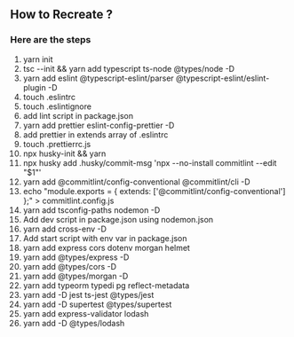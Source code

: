 ## How to Recreate ?

### Here are the steps

1. yarn init
2. tsc --init && yarn add typescript ts-node @types/node -D
3. yarn add eslint @typescript-eslint/parser @typescript-eslint/eslint-plugin -D
4. touch .eslintrc
5. touch .eslintignore
6. add lint script in package.json
7. yarn add prettier eslint-config-prettier -D
8. add prettier in extends array of .eslintrc
9. touch .prettierrc.js
10. npx husky-init && yarn
11. npx husky add .husky/commit-msg 'npx --no-install commitlint --edit "$1"'
12. yarn add  @commitlint/config-conventional @commitlint/cli -D
13. echo "module.exports = { extends: ['@commitlint/config-conventional'] };" > commitlint.config.js
14. yarn add tsconfig-paths nodemon -D
15. Add dev script in package.json using nodemon.json
16. yarn add cross-env -D 
17. Add start script with env var in package.json
18. yarn add express cors dotenv morgan helmet
19. yarn add @types/express -D
20. yarn add @types/cors -D
21. yarn add @types/morgan -D
22. yarn add typeorm typedi pg reflect-metadata
23. yarn add -D jest ts-jest @types/jest
24. yarn add -D supertest @types/supertest
25. yarn add express-validator lodash
26. yarn add -D @types/lodash


